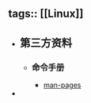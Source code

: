 tags:: [[Linux]]
---

- ## 第三方资料
	- ### 命令手册
		- [man-pages](https://man7.org/linux/man-pages/index.html)
-